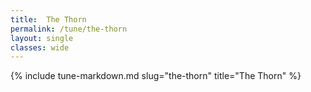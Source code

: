 ```yaml
---
title:  The Thorn
permalink: /tune/the-thorn
layout: single
classes: wide
---
```

{% include tune-markdown.md slug="the-thorn" title="The Thorn" %}
